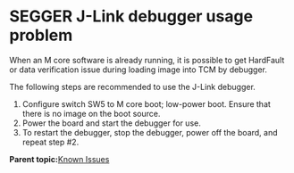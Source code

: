 # SEGGER J-Link debugger usage problem

When an M core software is already running, it is possible to get HardFault or data verification issue during loading image into TCM by debugger.

The following steps are recommended to use the J-Link debugger.

1.  Configure switch SW5 to M core boot; low-power boot. Ensure that there is no image on the boot source.
2.  Power the board and start the debugger for use.
3.  To restart the debugger, stop the debugger, power off the board, and repeat step \#2.

**Parent topic:**[Known Issues](../topics/known_issues.md)

